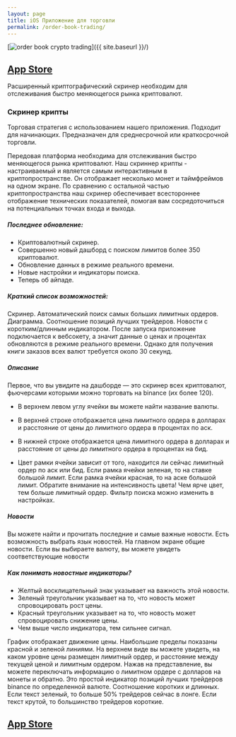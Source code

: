 ```yaml
---
layout: page
title: iOS Приложение для торговли
permalink: /order-book-trading/
---
```


[<img src="{{ site.baseurl }}/images/orderbooktrading.jpg" alt="order book crypto trading"/>]({{ site.baseurl }}/)

## [App Store](https://apps.apple.com/app/id1590351885)

Расширенный криптографический скринер необходим для отслеживания быстро меняющегося рынка криптовалют.

### Скринер крипты
Торговая стратегия с использованием нашего приложения. Подходит для начинающих. Предназначен для среднесрочной или краткосрочной торговли.

Передовая платформа необходима для отслеживания быстро меняющегося рынка криптовалют. Наш скриннер крипты - настраиваемый и является самым интерактивным в криптопространстве. Он отображает несколько монет и таймфреймов на одном экране. По сравнению с остальной частью криптопространства наш скринер обеспечивает всестороннее отображение технических показателей, помогая вам сосредоточиться на потенциальных точках входа и выхода.

##### Последнее обновление:
- Криптовалютный скринер.
- Совершенно новый дашборд с поиском лимитов более 350 криптовалют.
- Обновление данных в режиме реального времени.
- Новые настройки и индикаторы поиска.
- Теперь об айпаде.

##### Краткий список возможностей:
Скринер. Автоматический поиск самых больших лимитных ордеров.
Диаграмма.
Соотношение позиций лучших трейдеров.
Новости с коротким/длинным индикатором.
После запуска приложение подключается к вебсокету, а значит данные о ценах и процентах обновляются в режиме реального времени. Однако для получения книги заказов всех валют требуется около 30 секунд.

##### Описание
Первое, что вы увидите на дашборде — это скринер всех криптовалют, фьючерсами которыми можно торговать на binance (их более 120).

- В верхнем левом углу ячейки вы можете найти название валюты.

- В верхней строке отображается цена лимитного ордера в долларах и расстояние от цены до лимитного ордера в процентах по аск.

- В нижней строке отображается цена лимитного ордера в долларах и расстояние от цены до лимитного ордера в процентах на бид.
- Цвет рамки ячейки зависит от того, находится ли сейчас лимитный ордер по аск или бид. Если рамка ячейки зеленая, то на ставке большой лимит. Если рамка ячейки красная, то на аске большой лимит. Обратите внимание на интенсивность цвета! Чем ярче цвет, тем больше лимитный ордер. Фильтр поиска можно изменить в настройках.

##### Новости

Вы можете найти и прочитать последние и самые важные новости. Есть возможность выбрать язык новостей. На главном экране общие новости. Если вы выбираете валюту, вы можете увидеть соответствующие новости

##### Как понимать новостные индикаторы?

- Желтый восклицательный знак указывает на важность этой новости.
- Зеленый треугольник указывает на то, что новость может спровоцировать рост цены.
- Красный треугольник указывает на то, что новость может спровоцировать снижение цены.
- Чем выше число индикатора, тем сильнее сигнал.

График отображает движение цены. Наибольшие пределы показаны красной и зеленой линиями. На верхнем виде вы можете увидеть, на каком уровне цены размещен лимитный ордер, и расстояние между текущей ценой и лимитным ордером. Нажав на представление, вы можете переключать информацию о лимитном ордере с долларов на монеты и обратно. Это простой индикатор позиций лучших трейдеров binance по определенной валюте. Соотношение коротких и длинных. Если текст зеленый, то больше 50% трейдеров сейчас в лонге. Если текст крутой, то большинство трейдеров короткие.

## [App Store](https://apps.apple.com/app/id1590351885)